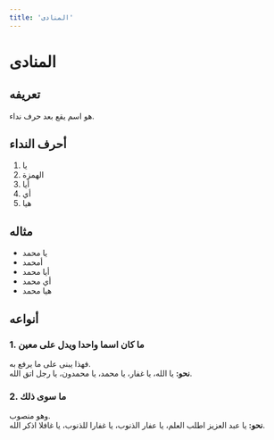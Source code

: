 ```yaml
---
title: 'المنادى'
---
```


# المنادى

## تعريفه

هو اسم يقع بعد حرف نداء.

## أحرف النداء

1. يا
2. الهمزة
3. أيا
4. أي
5. هيا

## مثاله

- يا محمد
- أمحمد
- أيا محمد
- أي محمد
- هيا محمد

## أنواعه

### 1. ما كان اسما واحدا ويدل على معين

فهذا يبنى على ما يرفع به.  
**نحو:** يا الله، يا غفار، يا محمد، يا محمدون، يا رجل اتق الله.

### 2. ما سوى ذلك

وهو منصوب.  
**نحو:** يا عبد العزيز اطلب العلم، يا عفار الذنوب، يا غفارا للذنوب، يا غافلا اذكر الله.
